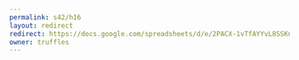 ```yaml
---
permalink: s42/h16
layout: redirect
redirect: https://docs.google.com/spreadsheets/d/e/2PACX-1vTfAYYvL8SSKnsLq2jbpKEGnhalkf_2ms01AeP7fsP5d3ufOBaSspgkg5Xo9kF64aJr8FbibVgi_FFe/pubhtml
owner: truffles
---
```

